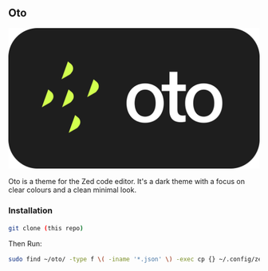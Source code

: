 ## Oto

![oto](./images/oto.png)

Oto is a theme for the Zed code editor. It's a dark theme with a focus on clear colours and a clean minimal look.

### Installation

```bash
git clone (this repo)
```

Then Run:

```bash
sudo find ~/oto/ -type f \( -iname '*.json' \) -exec cp {} ~/.config/zed/themes \;
```
